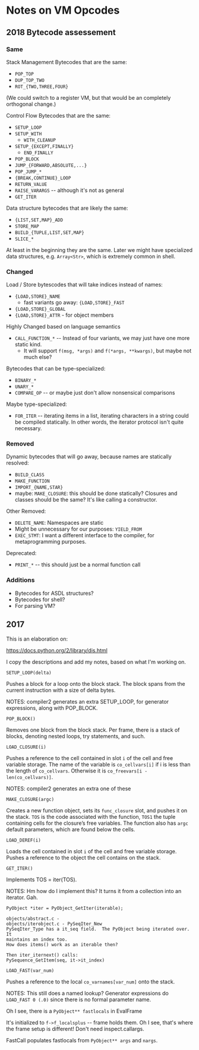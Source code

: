 Notes on VM Opcodes
===================

2018 Bytecode assessement
-------------------------

### Same

Stack Management Bytecodes that are the same:

- `POP_TOP`
- `DUP_TOP_TWO`
- `ROT_{TWO,THREE,FOUR}`

(We could switch to a register VM, but that would be an completely orthogonal
change.)

Control Flow Bytecodes that are the same:

- `SETUP_LOOP`
- `SETUP_WITH`
  - `WITH_CLEANUP`
- `SETUP_{EXCEPT,FINALLY}`
  - `END_FINALLY`
- `POP_BLOCK`
- `JUMP_{FORWARD,ABSOLUTE,...}`
- `POP_JUMP_*`
- `{BREAK,CONTINUE}_LOOP`
- `RETURN_VALUE`
- `RAISE_VARARGS` -- although it's not as general
- `GET_ITER`

Data structure bytecodes that are likely the same:

- `{LIST,SET,MAP}_ADD`
- `STORE_MAP`
- `BUILD_{TUPLE,LIST,SET,MAP}`
- `SLICE_*`

At least in the beginning they are the same.  Later we might have specialized
data structures, e.g. `Array<Str>`, which is extremely common in shell.

### Changed

Load / Store bytescodes that will take indices instead of names:

- `{LOAD,STORE}_NAME`
  - fast variants go away: `{LOAD,STORE}_FAST`
- `{LOAD,STORE}_GLOBAL`
- `{LOAD,STORE}_ATTR` - for object members


Highly Changed based on language semantics

- `CALL_FUNCTION_*` -- Instead of four variants, we may just have one more
  static kind.
  - It will support `f(msg, *args)` and `f(*args, **kwargs)`, but maybe not
    much else?

Bytecodes that can be type-specialized:

- `BINARY_*`
- `UNARY_*`
- `COMPARE_OP` -- or maybe just don't allow nonsensical comparisons

Maybe type-specialized:

- `FOR_ITER` -- iterating items in a list, iterating characters in a string
  could be compiled statically.  In other words, the iterator protocol isn't
  quite necessary.

### Removed

Dynamic bytecodes that will go away, because names are statically resolved:

- `BUILD_CLASS`
- `MAKE_FUNCTION`
- `IMPORT_{NAME,STAR}`
- maybe: `MAKE_CLOSURE`: this should be done statically?  Closures and classes
  should be the same?  It's like calling a constructor.

Other Removed:

- `DELETE_NAME`: Namespaces are static
- Might be unnecessary for our purposes: `YIELD_FROM`
- `EXEC_STMT`: I want a different interface to the compiler, for
  metaprogramming purposes.

Deprecated:

- `PRINT_*` -- this should just be a normal function call

### Additions

- Bytecodes for ASDL structures?
- Bytecodes for shell?
- For parsing VM?

2017
----

This is an elaboration on:

https://docs.python.org/2/library/dis.html

I copy the descriptions and add my notes, based on what I'm working on.



`SETUP_LOOP(delta)`

Pushes a block for a loop onto the block stack. The block spans from the
current instruction with a size of delta bytes.

NOTES: compiler2 generates an extra SETUP_LOOP, for generator expressions,
along with POP_BLOCK.


`POP_BLOCK()`

Removes one block from the block stack. Per frame, there is a stack of blocks,
denoting nested loops, try statements, and such.


`LOAD_CLOSURE(i)`

Pushes a reference to the cell contained in slot `i` of the cell and free
variable storage. The name of the variable is `co_cellvars[i]` if i is less
than the length of `co_cellvars`. Otherwise it is
`co_freevars[i - len(co_cellvars)]`.

NOTES: compiler2 generates an extra one of these


`MAKE_CLOSURE(argc)`

Creates a new function object, sets its `func_closure` slot, and pushes it on
the stack. `TOS` is the code associated with the function, `TOS1` the tuple
containing cells for the closure’s free variables. The function also has `argc`
default parameters, which are found below the cells.


`LOAD_DEREF(i)`

Loads the cell contained in slot `i` of the cell and free variable storage.
Pushes a reference to the object the cell contains on the stack.


`GET_ITER()`

Implements TOS = iter(TOS).

NOTES: Hm how do I implement this?  It turns it from a collection into an
iterator.  Gah.

    PyObject *iter = PyObject_GetIter(iterable); 

    objects/abstract.c - 
    objects/iterobject.c - PySeqIter_New
    PySeqIter_Type has a it_seq field.  The PyObject being iterated over.  It
    maintains an index too.
    How does items() work as an iterable then?

    Then iter_iternext() calls:
    PySequence_GetItem(seq, it->it_index)



`LOAD_FAST(var_num)`

Pushes a reference to the local `co_varnames[var_num]` onto the stack.

NOTES:
This still does a named lookup?  Generator expressions do `LOAD_FAST 0 (.0)`
since there is no formal parameter name.

Oh I see, there is a `PyObject** fastlocals` in EvalFrame

It's initialized to `f->f_localsplus` -- frame holds them.  Oh I see, that's
where the frame setup is different!  Don't need inspect.callargs.


FastCall populates fastlocals from `PyObject** args` and `nargs`.







